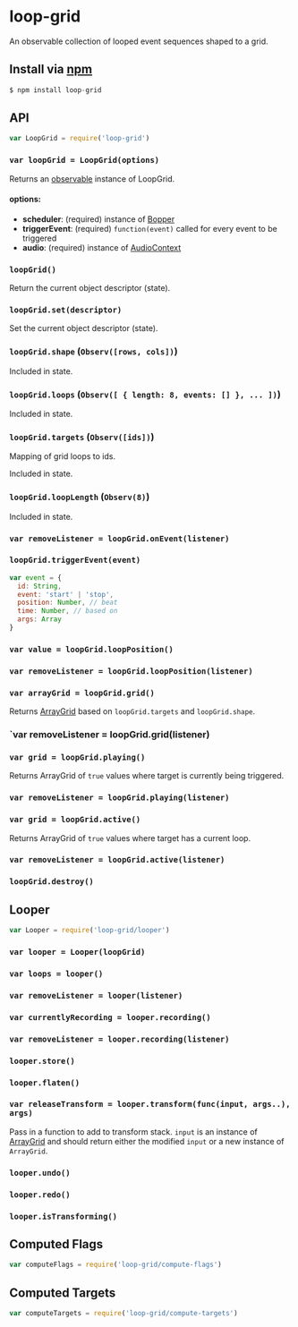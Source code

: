 loop-grid
===

An observable collection of looped event sequences shaped to a grid.

## Install via [npm](https://npmjs.org/package/loop-grid)

```js
$ npm install loop-grid
```

## API

```js
var LoopGrid = require('loop-grid')
```

### `var loopGrid = LoopGrid(options)`

Returns an [observable](https://github.com/raynos/observ) instance of LoopGrid.

#### options:
  - **scheduler**: (required) instance of [Bopper](https://github.com/mmckegg/bopper)
  - **triggerEvent**: (required) `function(event)` called for every event to be triggered
  - **audio**: (required) instance of [AudioContext](https://developer.mozilla.org/en-US/docs/Web/API/AudioContext)

### `loopGrid()`

Return the current object descriptor (state).

### `loopGrid.set(descriptor)`

Set the current object descriptor (state).

### `loopGrid.shape` (`Observ([rows, cols])`)

Included in state.

### `loopGrid.loops` (`Observ([ { length: 8, events: [] }, ... ])`)

Included in state.

### `loopGrid.targets` (`Observ([ids])`)

Mapping of grid loops to ids.

Included in state.

### `loopGrid.loopLength` (`Observ(8)`)

Included in state.

### `var removeListener = loopGrid.onEvent(listener)`

### `loopGrid.triggerEvent(event)`

```js
var event = { 
  id: String, 
  event: 'start' | 'stop', 
  position: Number, // beat
  time: Number, // based on 
  args: Array
}
```

### `var value = loopGrid.loopPosition()`

### `var removeListener = loopGrid.loopPosition(listener)`

### `var arrayGrid = loopGrid.grid()`

Returns [ArrayGrid](https://github.com/mmckegg/array-grid) based on `loopGrid.targets` and `loopGrid.shape`.

### `var removeListener = loopGrid.grid(listener)

### `var grid = loopGrid.playing()`

Returns ArrayGrid of `true` values where target is currently being triggered.

### `var removeListener = loopGrid.playing(listener)`

### `var grid = loopGrid.active()`

Returns ArrayGrid of `true` values where target has a current loop.

### `var removeListener = loopGrid.active(listener)`

### `loopGrid.destroy()`

## Looper

```js
var Looper = require('loop-grid/looper')
```

### `var looper = Looper(loopGrid)`

### `var loops = looper()`

### `var removeListener = looper(listener)`

### `var currentlyRecording = looper.recording()`

### `var removeListener = looper.recording(listener)`

### `looper.store()`

### `looper.flaten()`

### `var releaseTransform = looper.transform(func(input, args..), args)`

Pass in a function to add to transform stack. `input` is an instance of [ArrayGrid](https://github.com/mmckegg/array-grid) and should return either the modified `input` or a new instance of `ArrayGrid`.

### `looper.undo()`

### `looper.redo()`

### `looper.isTransforming()`

## Computed Flags

```js
var computeFlags = require('loop-grid/compute-flags')
```

## Computed Targets

```js
var computeTargets = require('loop-grid/compute-targets')
```
